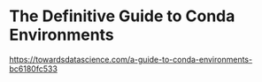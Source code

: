 

# The Definitive Guide to Conda Environments


https://towardsdatascience.com/a-guide-to-conda-environments-bc6180fc533
